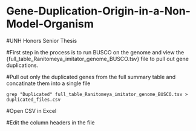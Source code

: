 # Gene-Duplication-Origin-in-a-Non-Model-Organism
#UNH Honors Senior Thesis

#First step in the process is to run BUSCO on the genome and view the {full_table_Ranitomeya_imitator_genome_BUSCO.tsv} file to pull out gene duplications.

#Pull out only the duplicated genes from the full summary table and concatinate them into a single file
    
    grep "Duplicated" full_table_Ranitomeya_imitator_genome_BUSCO.tsv > duplicated_files.csv

#Open CSV in Excel

#Edit the column headers in the file



